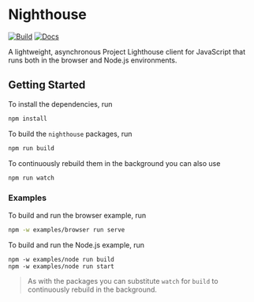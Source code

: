 # Nighthouse

[![Build](https://github.com/fwcd/nighthouse/actions/workflows/build.yml/badge.svg)](https://github.com/fwcd/nighthouse/actions/workflows/build.yml)
[![Docs](https://github.com/fwcd/nighthouse/actions/workflows/docs.yml/badge.svg)](https://fwcd.github.io/nighthouse)

A lightweight, asynchronous Project Lighthouse client for JavaScript that runs both in the browser and Node.js environments.

## Getting Started

To install the dependencies, run

```sh
npm install
```

To build the `nighthouse` packages, run

```sh
npm run build
```

To continuously rebuild them in the background you can also use

```sh
npm run watch
```

### Examples

To build and run the browser example, run

```sh
npm -w examples/browser run serve
```

To build and run the Node.js example, run

```
npm -w examples/node run build
npm -w examples/node run start
```

> As with the packages you can substitute `watch` for `build` to continuously rebuild in the background.
